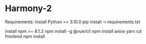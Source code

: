 # Harmony-2


Requirements:
Install Python >= 3.10.0
pip install -r requirements.txt

install npm >= 8.1.2
npm install -g @vue/cli
npm install axios yarn
cd frontend
npm install